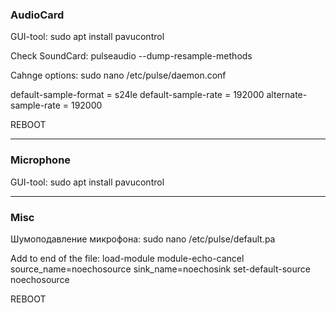 ### AudioCard

GUI-tool:
sudo apt install pavucontrol

Check SoundCard:
pulseaudio --dump-resample-methods

Cahnge options:
sudo nano /etc/pulse/daemon.conf

default-sample-format = s24le
default-sample-rate = 192000
alternate-sample-rate = 192000

REBOOT

___

### Microphone

GUI-tool:
sudo apt install pavucontrol

--------------------------------------------------------------------------------

### Misc

Шумоподавление микрофона:
sudo nano /etc/pulse/default.pa

Add to end of the file:
load-module module-echo-cancel source_name=noechosource sink_name=noechosink
set-default-source noechosource

REBOOT